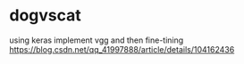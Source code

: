 # dogvscat
using keras implement vgg and then fine-tining
https://blog.csdn.net/qq_41997888/article/details/104162436
